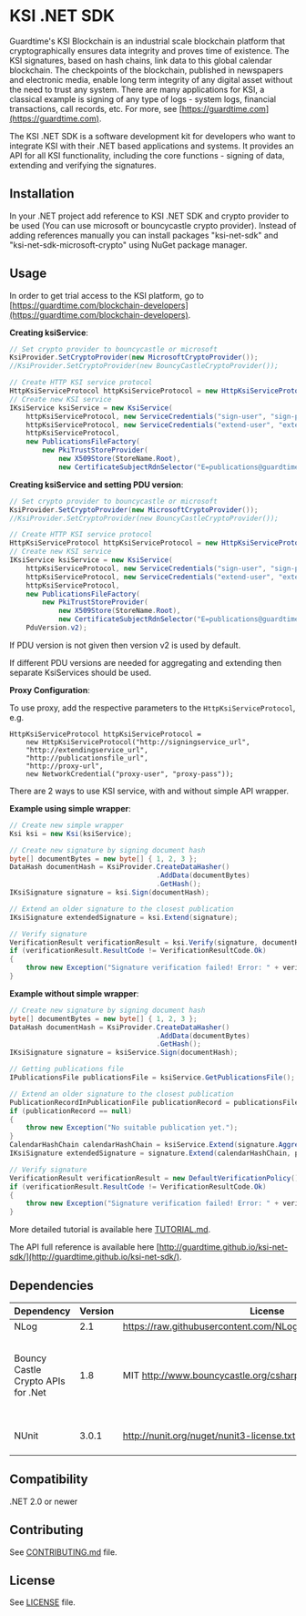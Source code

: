 # KSI .NET SDK

Guardtime's KSI Blockchain is an industrial scale blockchain platform that cryptographically ensures data integrity and proves time of existence. The KSI signatures, based on hash chains, link data to this global calendar blockchain. The checkpoints of the blockchain, published in newspapers and electronic media, enable long term integrity of any digital asset without the need to trust any system. There are many applications for KSI, a classical example is signing of any type of logs - system logs, financial transactions, call records, etc. For more,
see [https://guardtime.com](https://guardtime.com).

The KSI .NET SDK is a software development kit for developers who want to integrate KSI with their .NET based applications
and systems. It provides an API for all KSI functionality, including the core functions - signing of data, extending
and verifying the signatures.

## Installation

In your .NET project add reference to KSI .NET SDK and crypto provider to be used (You can use microsoft or bouncycastle crypto provider).
Instead of adding references manually you can install packages "ksi-net-sdk" and "ksi-net-sdk-microsoft-crypto" using NuGet package manager.

## Usage

In order to get trial access to the KSI platform, go to [https://guardtime.com/blockchain-developers](https://guardtime.com/blockchain-developers).

**Creating ksiService**:

```cs
// Set crypto provider to bouncycastle or microsoft
KsiProvider.SetCryptoProvider(new MicrosoftCryptoProvider());
//KsiProvider.SetCryptoProvider(new BouncyCastleCryptoProvider());

// Create HTTP KSI service protocol
HttpKsiServiceProtocol httpKsiServiceProtocol = new HttpKsiServiceProtocol("http://signingservice_url", "http://extendingservice_url", "http://publicationsfile_url");
// Create new KSI service
IKsiService ksiService = new KsiService(
    httpKsiServiceProtocol, new ServiceCredentials("sign-user", "sign-pass"),
    httpKsiServiceProtocol, new ServiceCredentials("extend-user", "extend-pass"),
    httpKsiServiceProtocol,
    new PublicationsFileFactory(
        new PkiTrustStoreProvider(
            new X509Store(StoreName.Root),
            new CertificateSubjectRdnSelector("E=publications@guardtime.com"))));
```

**Creating ksiService and setting PDU version**:

```cs
// Set crypto provider to bouncycastle or microsoft
KsiProvider.SetCryptoProvider(new MicrosoftCryptoProvider());
//KsiProvider.SetCryptoProvider(new BouncyCastleCryptoProvider());

// Create HTTP KSI service protocol
HttpKsiServiceProtocol httpKsiServiceProtocol = new HttpKsiServiceProtocol("http://signingservice_url", "http://extendingservice_url", "http://publicationsfile_url");
// Create new KSI service
IKsiService ksiService = new KsiService(
    httpKsiServiceProtocol, new ServiceCredentials("sign-user", "sign-pass"),
    httpKsiServiceProtocol, new ServiceCredentials("extend-user", "extend-pass"),
    httpKsiServiceProtocol,
    new PublicationsFileFactory(
        new PkiTrustStoreProvider(
            new X509Store(StoreName.Root),
            new CertificateSubjectRdnSelector("E=publications@guardtime.com"))),
    PduVersion.v2);
```

If PDU version is not given then version v2 is used by default.

If different PDU versions are needed for aggregating and extending then separate KsiServices should be used.

**Proxy Configuration**:

To use proxy, add the respective parameters to the `HttpKsiServiceProtocol`, e.g.

```
HttpKsiServiceProtocol httpKsiServiceProtocol =
    new HttpKsiServiceProtocol("http://signingservice_url",
    "http://extendingservice_url",
    "http://publicationsfile_url",
    "http://proxy-url",
    new NetworkCredential("proxy-user", "proxy-pass"));
```


There are 2 ways to use KSI service, with and without simple API wrapper.

**Example using simple wrapper**:

```cs
// Create new simple wrapper
Ksi ksi = new Ksi(ksiService);

// Create new signature by signing document hash
byte[] documentBytes = new byte[] { 1, 2, 3 };
DataHash documentHash = KsiProvider.CreateDataHasher()
                                    .AddData(documentBytes)
                                    .GetHash();
IKsiSignature signature = ksi.Sign(documentHash);

// Extend an older signature to the closest publication
IKsiSignature extendedSignature = ksi.Extend(signature);

// Verify signature
VerificationResult verificationResult = ksi.Verify(signature, documentHash);
if (verificationResult.ResultCode != VerificationResultCode.Ok)
{
    throw new Exception("Signature verification failed! Error: " + verificationResult.VerificationError);
}
```

**Example without simple wrapper**:

```cs
// Create new signature by signing document hash
byte[] documentBytes = new byte[] { 1, 2, 3 };
DataHash documentHash = KsiProvider.CreateDataHasher()
                                    .AddData(documentBytes)
                                    .GetHash();
IKsiSignature signature = ksiService.Sign(documentHash);

// Getting publications file
IPublicationsFile publicationsFile = ksiService.GetPublicationsFile();

// Extend an older signature to the closest publication
PublicationRecordInPublicationFile publicationRecord = publicationsFile.GetNearestPublicationRecord(signature.AggregationTime);
if (publicationRecord == null)
{
    throw new Exception("No suitable publication yet.");
}
CalendarHashChain calendarHashChain = ksiService.Extend(signature.AggregationTime, publicationRecord.PublicationData.PublicationTime);
IKsiSignature extendedSignature = signature.Extend(calendarHashChain, publicationRecord);

// Verify signature
VerificationResult verificationResult = new DefaultVerificationPolicy().Verify(signature, documentHash, ksiService);
if (verificationResult.ResultCode != VerificationResultCode.Ok)
{
    throw new Exception("Signature verification failed! Error: " + verificationResult.VerificationError);
}
```

More detailed tutorial is available here [TUTORIAL.md](https://github.com/guardtime/ksi-net-sdk/blob/master/TUTORIAL.md).

The API full reference is available here [http://guardtime.github.io/ksi-net-sdk/](http://guardtime.github.io/ksi-net-sdk/).

## Dependencies

| **Dependency**                     | **Version** | **License**                                                        | **Notes**                                                                |
| ---------------------------------- |-------------| -------------------------------------------------------------------|--------------------------------------------------------------------------|
| NLog                               | 2.1         | https://raw.githubusercontent.com/NLog/NLog/master/LICENSE.txt     |                                                                          |
| Bouncy Castle Crypto APIs for .Net | 1.8         | MIT http://www.bouncycastle.org/csharp/licence.html                | Not needed when KSI .NET SDK Microsoft cryptography provider is used     |
| NUnit	                             | 3.0.1       | http://nunit.org/nuget/nunit3-license.txt                          | Required only for testing                                                |

## Compatibility

.NET 2.0 or newer

## Contributing

See [CONTRIBUTING.md](https://github.com/guardtime/ksi-net-sdk/blob/master/CONTRIBUTING.md) file.

## License

See [LICENSE](https://github.com/guardtime/ksi-net-sdk/blob/master/LICENSE) file.
